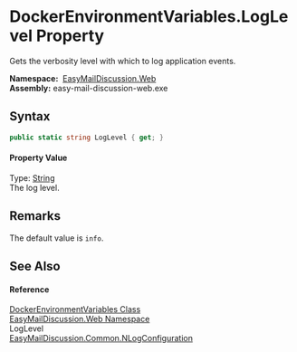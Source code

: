 DockerEnvironmentVariables.LogLevel Property
============================================
Gets the verbosity level with which to log application events.

  **Namespace:**  [EasyMailDiscussion.Web][1]  
  **Assembly:** easy-mail-discussion-web.exe

Syntax
------

```csharp
public static string LogLevel { get; }
```

#### Property Value
Type: [String][2]  
 The log level. 

Remarks
-------
 The default value is `info`. 

See Also
--------

#### Reference
[DockerEnvironmentVariables Class][3]  
[EasyMailDiscussion.Web Namespace][1]  
LogLevel  
[EasyMailDiscussion.Common.NLogConfiguration][4]  

[1]: ../README.md
[2]: https://docs.microsoft.com/dotnet/api/system.string
[3]: README.md
[4]: ../../EasyMailDiscussion.Common/NLogConfiguration/README.md